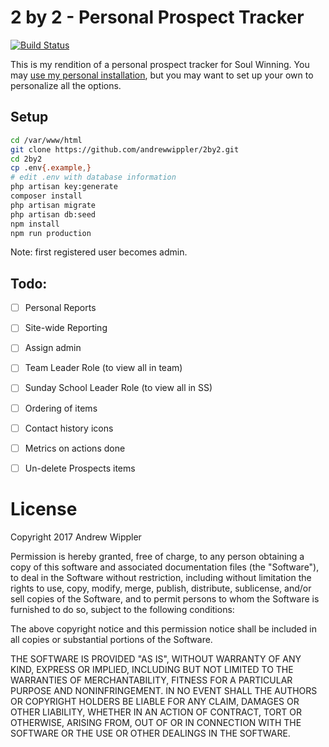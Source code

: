 # 2 by 2 - Personal Prospect Tracker
[![Build Status](https://travis-ci.org/andrewwippler/2by2.svg?branch=master)](https://travis-ci.org/andrewwippler/2by2)

This is my rendition of a personal prospect tracker for Soul Winning. You may [use my personal installation](https://2by2.andrewwippler.com), but you may want to set up your own to personalize all the options.

## Setup

```bash
cd /var/www/html
git clone https://github.com/andrewwippler/2by2.git
cd 2by2
cp .env{.example,}
# edit .env with database information
php artisan key:generate
composer install
php artisan migrate
php artisan db:seed
npm install
npm run production
```

Note: first registered user becomes admin.

## Todo:

- [ ] Personal Reports
- [ ] Site-wide Reporting
- [ ] Assign admin
- [ ] Team Leader Role (to view all in team)
- [ ] Sunday School Leader Role (to view all in SS)
- [ ] Ordering of items
- [ ] Contact history icons
- [ ] Metrics on actions done
- [ ] Un-delete Prospects items


# License

Copyright 2017 Andrew Wippler

Permission is hereby granted, free of charge, to any person obtaining a copy of this software and associated documentation files (the "Software"), to deal in the Software without restriction, including without limitation the rights to use, copy, modify, merge, publish, distribute, sublicense, and/or sell copies of the Software, and to permit persons to whom the Software is furnished to do so, subject to the following conditions:

The above copyright notice and this permission notice shall be included in all copies or substantial portions of the Software.

THE SOFTWARE IS PROVIDED "AS IS", WITHOUT WARRANTY OF ANY KIND, EXPRESS OR IMPLIED, INCLUDING BUT NOT LIMITED TO THE WARRANTIES OF MERCHANTABILITY, FITNESS FOR A PARTICULAR PURPOSE AND NONINFRINGEMENT. IN NO EVENT SHALL THE AUTHORS OR COPYRIGHT HOLDERS BE LIABLE FOR ANY CLAIM, DAMAGES OR OTHER LIABILITY, WHETHER IN AN ACTION OF CONTRACT, TORT OR OTHERWISE, ARISING FROM, OUT OF OR IN CONNECTION WITH THE SOFTWARE OR THE USE OR OTHER DEALINGS IN THE SOFTWARE.
